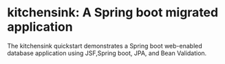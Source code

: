 # kitchensink: A Spring boot migrated application
The kitchensink quickstart demonstrates a Spring boot web-enabled database application using JSF,Spring boot, JPA, and Bean Validation.
